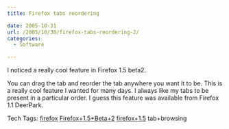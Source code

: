 ```yaml
---
title: Firefox tabs reordering

date: 2005-10-31
url: /2005/10/30/firefox-tabs-reordering-2/
categories:
  - Software

---
```

I noticed a really cool feature in Firefox 1.5 beta2.
  
You can drag the tab and reorder the tab anywhere you want it to be. This is a really cool feature I wanted for many days. I always like my tabs to be present in a particular order. I guess this feature was available from Firefox 1.1 DeerPark.

<div>
  Tech Tags: <a rel="tag" href="http://technorati.com/tag/firefox">firefox</a> <a rel="tag" href="http://technorati.com/tag/Firefox+1.5+Beta+2">Firefox+1.5+Beta+2</a> <a rel="tag" href="http://technorati.com/tag/firefox+1.5">firefox+1.5</a> tab+browsing
</div>